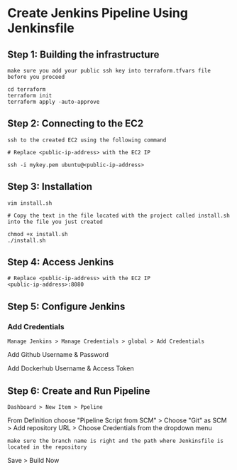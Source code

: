 # Create Jenkins Pipeline Using Jenkinsfile

## Step 1: Building the infrastructure

`make sure you add your public ssh key into terraform.tfvars file before you proceed`

```
cd terraform
terraform init
terraform apply -auto-approve
```

## Step 2: Connecting to the EC2

`ssh to the created EC2 using the following command`

```
# Replace <public-ip-address> with the EC2 IP

ssh -i mykey.pem ubuntu@<public-ip-address>
```

## Step 3: Installation

```
vim install.sh

# Copy the text in the file located with the project called install.sh into the file you just created

chmod +x install.sh
./install.sh
```

## Step 4: Access Jenkins

```
# Replace <public-ip-address> with the EC2 IP
<public-ip-address>:8080
```

## Step 5: Configure Jenkins

### Add Credentials

`Manage Jenkins > Manage Credentials > global > Add Credentials`

Add Github Username & Password

Add Dockerhub Username & Access Token

## Step 6: Create and Run Pipeline

`Dashboard > New Item > Ppeline`

From Definition choose "Pipeline Script from SCM" > Choose "Git" as SCM > Add repository URL > Choose Credentials from the dropdown menu

`make sure the branch name is right and the path where Jenkinsfile is located in the repository`

Save > Build Now

